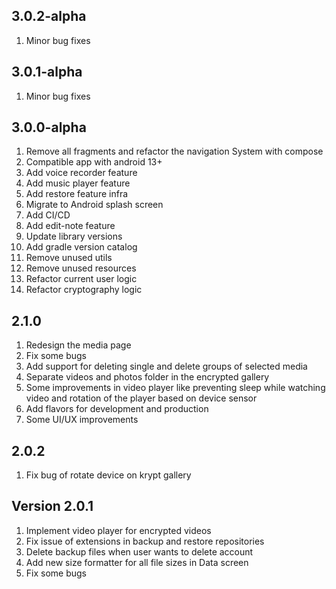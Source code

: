 ## 3.0.2-alpha

1. Minor bug fixes

## 3.0.1-alpha

1. Minor bug fixes

## 3.0.0-alpha

1. Remove all fragments and refactor the navigation System with compose
2. Compatible app with android 13+
3. Add voice recorder feature
4. Add music player feature
5. Add restore feature infra
6. Migrate to Android splash screen
7. Add CI/CD
8. Add edit-note feature
9. Update library versions
10. Add gradle version catalog
11. Remove unused utils
12. Remove unused resources
13. Refactor current user logic
14. Refactor cryptography logic

## 2.1.0

1. Redesign the media page
2. Fix some bugs
3. Add support for deleting single and delete groups of selected media
4. Separate videos and photos folder in the encrypted gallery
5. Some improvements in video player like preventing sleep while watching video and rotation of the
   player based on device sensor
6. Add flavors for development and production
7. Some UI/UX improvements

## 2.0.2

1. Fix bug of rotate device on krypt gallery

## Version 2.0.1

1. Implement video player for encrypted videos
2. Fix issue of extensions in backup and restore repositories
3. Delete backup files when user wants to delete account
4. Add new size formatter for all file sizes in Data screen
5. Fix some bugs